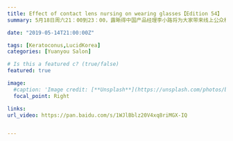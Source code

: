 ```yaml
---
title: Effect of contact lens nursing on wearing glasses【Edition 54】
summary: 5月18日周六21：00到23：00，露晰得中国产品经理李小路将为大家带来线上公众科普讲座。

date: "2019-05-14T21:00:00Z"

tags: [Keratoconus,LucidKorea]
categories: [Yuanyou Salon]

# Is this a featured c? (true/false)
featured: true

image:
  #caption: 'Image credit: [**Unsplash**](https://unsplash.com/photos/bzdhc5b3Bxs)'
  focal_point: Right

links:
url_video: https://pan.baidu.com/s/1WJlBblz20V4xq8riMGX-IQ


---
```


